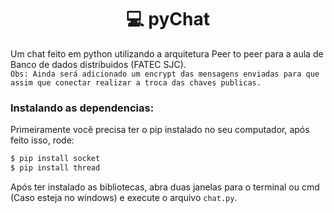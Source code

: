<h1 align='center'>💻 pyChat</h1>

Um chat feito em python utilizando a arquitetura Peer to peer para a aula de Banco de dados distribuidos (FATEC SJC).<br />
`Obs: Ainda será adicionado um encrypt das mensagens enviadas para que assim que conectar realizar a troca das chaves publicas.`

### Instalando as dependencias:
Primeiramente você precisa ter o pip instalado no seu computador, após feito isso, rode:

```bash
$ pip install socket
$ pip install thread
```

Após ter instalado as bibliotecas, abra duas janelas para o terminal ou cmd (Caso esteja no windows) e execute o arquivo `chat.py`.

